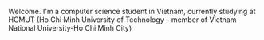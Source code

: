 Welcome. I'm a computer science student in Vietnam, currently studying at HCMUT (Ho Chi Minh University of Technology – member of Vietnam National University-Ho Chi Minh City)
